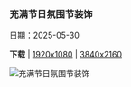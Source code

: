 ### 充满节日氛围节装饰

日期：2025-05-30

**下载**  |  [1920x1080](https://cn.bing.com/th?id=OHR.DuanwuFestivalY25_ZH-CN7343005503_1920x1080.jpg)  |  [3840x2160](https://cn.bing.com/th?id=OHR.DuanwuFestivalY25_ZH-CN7343005503_UHD.jpg)

![充满节日氛围节装饰](https://cn.bing.com/th?id=OHR.DuanwuFestivalY25_ZH-CN7343005503_1920x1080.jpg "用彩色丝线串成的香囊，端午节前夕的庙会上，吉林省吉林市，中国 (© Visual China Group/Getty Images)")

